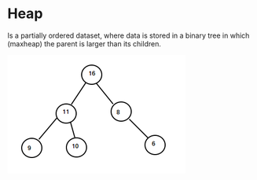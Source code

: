 
# Heap 

Is a partially ordered dataset, 
where data is stored in a binary tree in which (maxheap) the parent is larger than
its children. 



<img align="center" src="maxheap.png"/>
